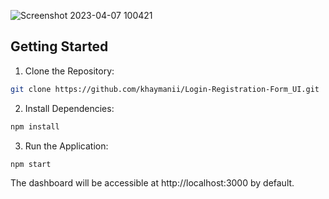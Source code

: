![Screenshot 2023-04-07 100421](https://user-images.githubusercontent.com/116851212/230580106-966c2b43-86f9-497f-8313-9edc5e28a0c1.png)

## Getting Started

1. Clone the Repository:
```bash
git clone https://github.com/khaymanii/Login-Registration-Form_UI.git
```
2. Install Dependencies:
```bash
npm install
```
3. Run the Application:
```bash
npm start
```
The dashboard will be accessible at http://localhost:3000 by default.
